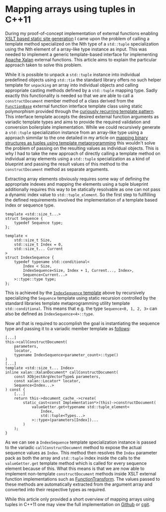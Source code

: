 # Mapping arrays using tuples in C++11

During my proof-of-concept implementation of external functions enabling [XSLT based static site generation](https://github.com/KnairdA/InputXSLT) I came upon the problem of calling a template method specialized on the Nth type of a `std::tuple` specialization using the Nth element of a array-like type instance as input. This was needed to implement a generic template-based interface for implementing [Apache Xalan](http://xalan.apache.org/xalan-c/index.html) external functions. This article aims to explain the particular approach taken to solve this problem.

While it is possible to unpack a `std::tuple` instance into individual predefined objects using `std::tie` the standard library offers no such helper template for `unpacking` an array into individual objects and calling appropriate casting methods defined by a `std::tuple` mapping type. Sadly exactly this functionality is needed so that we are able to call a `constructDocument` member method of a class derived from the [`FunctionBase`](https://github.com/KnairdA/InputXSLT/blob/master/src/function/base.h) external function interface template class using static polymorphism provided through the [curiously recurring template pattern](https://en.wikipedia.org/wiki/Curiously_Recurring_Template_Pattern). This interface template accepts the desired external function arguments as variadic template types and aims to provide the required validation and conversion boilerplate implementation. While we could recursively generate a `std::tuple` specialization instance from an array-like type using a approach simmilar to the one detailed in my article on [mapping binary structures as tuples using template metaprogramming](http://blog.kummerlaender.eu/artikel/mapping-binary-structures-as-tuples-using-template-metaprogramming) this wouldn't solve the problem of passing on the resulting values as individual objects. This is why I had to take the new approach of directly calling a template method on individual array elements using a `std::tuple` specialization as a kind of blueprint and passing the result values of this method to the `constructDocument` method as separate arguments.

Extracting array elements obviously requires some way of defining the appropriate indexes and mapping the elements using a tuple blueprint additionally requires this way to be statically resolvable as one can not pass a dynamic index value to `std::tuple_element`. So the first step to fullfilling the defined requirements involved the implementation of a template based index or sequence type.

	template <std::size_t...>
	struct Sequence {
		typedef Sequence type;
	};

	template <
		std::size_t Size,
		std::size_t Index = 0,
		std::size_t... Current
	>
	struct IndexSequence {
		typedef typename std::conditional<
			Index < Size,
			IndexSequence<Size, Index + 1, Current..., Index>,
			Sequence<Current...>
		>::type::type type;
	};

This is achieved by the [`IndexSequence` template](https://github.com/KnairdA/InputXSLT/blob/master/src/support/type/sequence.h) above by recursively specializing the `Sequence` template using static recursion controlled by the standard libraries template metaprogramming utility template `std::conditional`. This means that e.g. the type `Sequence<0, 1, 2, 3>` can also be defined as `IndexSequence<4>::type`.

Now all that is required to accomplish the goal is instantiating the sequence type and passing it to a variadic member template as [follows](https://github.com/KnairdA/InputXSLT/blob/master/src/function/base.h):

	[...]
	this->callConstructDocument(
		parameters,
		locator,
		typename IndexSequence<parameter_count>::type()
	)
	[...]
	template <std::size_t... Index>
	inline xalan::XalanDocument* callConstructDocument(
		const XObjectArgVectorType& parameters,
		const xalan::Locator* locator,
		Sequence<Index...>
	) const {
		[...]
		return this->document_cache_->create(
			static_cast<const Implementation*>(this)->constructDocument(
				valueGetter.get<typename std::tuple_element<
					Index,
					std::tuple<Types...>
				>::type>(parameters[Index])...
			)
		);
	}

As we can see a `IndexSequence` template specialization instance is passed to the variadic `callConstructDocument` method to expose the actual sequence values as `Index`. This method then resolves the `Index` parameter pack as both the array and `std::tuple` index inside the calls to the `valueGetter.get` template method which is called for every sequence element because of this. What this means is that we are now able to implement non-template `constructDocument` methods inside XSLT external function implementations such as [FunctionTransform](https://github.com/KnairdA/InputXSLT/blob/master/src/function/transform.h). The values passed to these methods are automatically extracted from the argument array and converted into their respective types as required.

While this article only provided a short overview of mapping arrays using tuples in C++11 one may view the full implementation on [Github](https://github.com/KnairdA/InputXSLT/blob/master/src/function/base.h) or [cgit](http://code.kummerlaender.eu/InputXSLT/tree/src/function/base.h).
